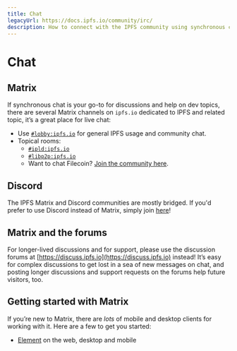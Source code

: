 ```yaml
---
title: Chat
legacyUrl: https://docs.ipfs.io/community/irc/
description: How to connect with the IPFS community using synchronous chat.
---
```


# Chat

## Matrix

If synchronous chat is your go-to for discussions and help on dev topics, there are several Matrix channels on `ipfs.io` dedicated to IPFS and related topic, it’s a great place for live chat:

- Use [`#lobby:ipfs.io`](https://matrix.to/#/#lobby:ipfs.io) for general IPFS usage and community chat.
- Topical rooms:
  - [`#ipld:ipfs.io`](https://matrix.to/#/#ipld:ipfs.io)
  - [`#libp2p:ipfs.io`](https://matrix.to/#/#libp2p:ipfs.io)
  - Want to chat Filecoin? [Join the community here](https://github.com/filecoin-project/community#join-the-community).

## Discord

The IPFS Matrix and Discord communities are mostly bridged. If you'd prefer to use Discord instead of Matrix, simply join [here](https://discord.gg/Z4H6tdECb9)!

## Matrix and the forums

For longer-lived discussions and for support, please use the discussion forums at [https://discuss.ipfs.io](https://discuss.ipfs.io) instead! It’s easy for complex discussions to get lost in a sea of new messages on chat, and posting longer discussions and support requests on the forums help future visitors, too.

## Getting started with Matrix

If you’re new to Matrix, there are _lots_ of mobile and desktop clients for working with it. Here are a few to get you started:

- [Element](https://element.io/) on the web, desktop and mobile
